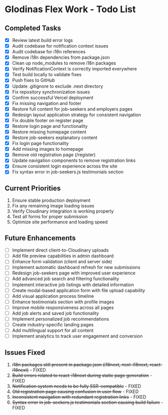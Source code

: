 # Glodinas Flex Work - Todo List

## Completed Tasks
- [x] Review latest build error logs
- [x] Audit codebase for notification context issues
- [x] Audit codebase for i18n references
- [x] Remove i18n dependencies from package.json
- [x] Clean up node_modules to remove i18n packages
- [x] Verify NotificationContext is correctly imported everywhere
- [x] Test build locally to validate fixes
- [x] Push fixes to GitHub
- [x] Update .gitignore to exclude .next directory
- [x] Fix repository synchronization issues
- [x] Confirm successful Vercel deployment
- [x] Fix missing navigation and footer
- [x] Restore full content for job-seekers and employers pages
- [x] Redesign layout application strategy for consistent navigation
- [x] Fix double footer on register page
- [x] Restore login page and functionality
- [x] Restore missing homepage content
- [x] Restore job-seekers explanatory content
- [x] Fix login page functionality
- [x] Add missing images to homepage
- [x] Remove old registration page (/register)
- [x] Update navigation components to remove registration links
- [x] Ensure consistent login experience across the site
- [x] Fix syntax error in job-seekers.js testimonials section

## Current Priorities
1. Ensure stable production deployment
2. Fix any remaining image loading issues
3. Verify Cloudinary integration is working properly
4. Test all forms for proper submission
5. Optimize site performance and loading speed

## Future Enhancements
- [ ] Implement direct client-to-Cloudinary uploads
- [ ] Add file preview capabilities in admin dashboard
- [ ] Enhance form validation (client and server side)
- [ ] Implement automatic dashboard refresh for new submissions
- [ ] Redesign job-seekers page with improved user experience
- [ ] Add advanced job search and filtering functionality
- [ ] Implement interactive job listings with detailed information
- [ ] Create modal-based application form with file upload capability
- [ ] Add visual application process timeline
- [ ] Enhance testimonials section with profile images
- [ ] Improve mobile responsiveness across all pages
- [ ] Add job alerts and saved job functionality
- [ ] Implement personalized job recommendations
- [ ] Create industry-specific landing pages
- [ ] Add multilingual support for all content
- [ ] Implement analytics to track user engagement and conversion

## Issues Fixed
1. ~~i18n packages still present in package.json (i18next, next-i18next, react-i18next)~~ - FIXED
2. ~~Build errors related to react-i18next during static page generation~~ - FIXED
3. ~~Notification system needs to be fully SSR-compatible~~ - FIXED
4. ~~Old registration page causing confusion in user flow~~ - FIXED
5. ~~Inconsistent navigation with redundant registration links~~ - FIXED
6. ~~Syntax error in job-seekers.js testimonials section causing build failure~~ - FIXED
